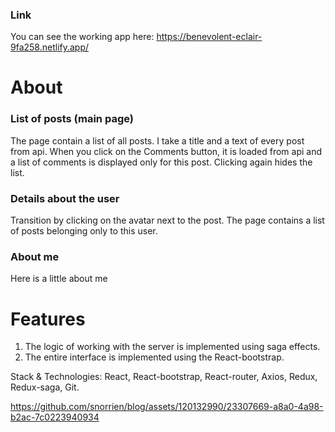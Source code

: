 


### Link 
You can see the working app here: 
https://benevolent-eclair-9fa258.netlify.app/

# About
### List of posts (main page)
The page contain a list of all posts. I take a title and a text of every post from api. When you click on the Comments button, it is loaded from api and a list of comments is displayed only for this post. Clicking again hides the list.
### Details about the user 
Transition by clicking on the avatar next to the post. The page contains a list of posts belonging only to this user.
### About me
Here is a little about me

# Features
1. The logic of working with the server is implemented using saga effects.
2. The entire interface is implemented using the React-bootstrap.

Stack & Technologies: React, React-bootstrap, React-router, Axios, Redux, Redux-saga, Git.

https://github.com/snorrien/blog/assets/120132990/23307669-a8a0-4a98-b2ac-7c0223940934

